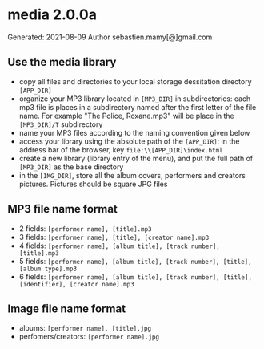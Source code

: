 media 2.0.0a
============
Generated: 2021-08-09
Author sebastien.mamy[@]gmail.com  


Use the media library
---------------------
* copy all files and directories to your local storage dessitation directory `[APP_DIR]`
* organize your MP3 library located in `[MP3_DIR]` in subdirectories: each mp3 file is places in a subdirectory named after the first letter of the file name. For example "The Police, Roxane.mp3" will be place in the `[MP3_DIR]/T` subdirectory
* name your MP3 files according to the naming convention given below
* access your library using the absolute path of the `[APP_DIR]`: in the address bar of the browser, key `file:\\[APP_DIR]\index.html`
* create a new library (library entry of the menu), and put the full path of `[MP3_DIR]` as the base directory
* in the `[IMG_DIR]`, store all the album covers, performers and creators pictures. Pictures should be square JPG files 


MP3 file name format
--------------------
* 2 fields: `[performer name], [title].mp3`
* 3 fields: `[performer name], [title], [creator name].mp3`
* 4 fields: `[performer name], [album title], [track number], [title].mp3`
* 5 fields: `[performer name], [album title], [track number], [title], [album type].mp3`
* 6 fields: `[performer name], [album title], [track number], [title], [identifier], [creator name].mp3`


Image file name format
----------------------
* albums: `[performer name], [title].jpg`
* perfomers/creators: `[performer name].jpg`
